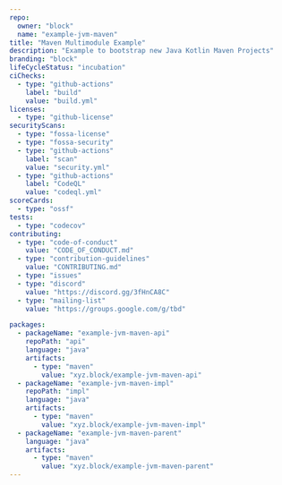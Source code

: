 ```yaml
---
repo:
  owner: "block"
  name: "example-jvm-maven"
title: "Maven Multimodule Example"
description: "Example to bootstrap new Java Kotlin Maven Projects"
branding: "block"
lifeCycleStatus: "incubation"
ciChecks:
  - type: "github-actions"
    label: "build"
    value: "build.yml"
licenses:
  - type: "github-license"
securityScans:
  - type: "fossa-license"
  - type: "fossa-security"
  - type: "github-actions"
    label: "scan"
    value: "security.yml"
  - type: "github-actions"
    label: "CodeQL"
    value: "codeql.yml"
scoreCards:
  - type: "ossf"
tests:
  - type: "codecov"
contributing:
  - type: "code-of-conduct"
    value: "CODE_OF_CONDUCT.md"
  - type: "contribution-guidelines"
    value: "CONTRIBUTING.md"
  - type: "issues"
  - type: "discord"
    value: "https://discord.gg/3fHnCA8C"
  - type: "mailing-list"
    value: "https://groups.google.com/g/tbd"

packages:
  - packageName: "example-jvm-maven-api"
    repoPath: "api"
    language: "java"
    artifacts:
      - type: "maven"
        value: "xyz.block/example-jvm-maven-api"
  - packageName: "example-jvm-maven-impl"
    repoPath: "impl"
    language: "java"
    artifacts:
      - type: "maven"
        value: "xyz.block/example-jvm-maven-impl"
  - packageName: "example-jvm-maven-parent"
    language: "java"
    artifacts:
      - type: "maven"
        value: "xyz.block/example-jvm-maven-parent"
---
```

